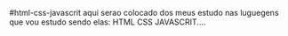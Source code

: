 #html-css-javascrit
aqui serao colocado dos meus estudo nas luguegens que vou estudo sendo elas:
HTML
CSS
JAVASCRIT....
